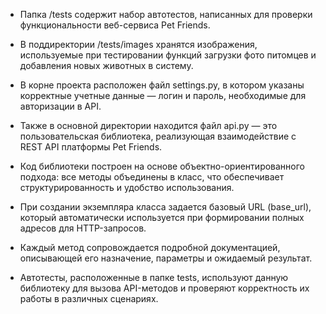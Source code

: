 * Папка /tests содержит набор автотестов, написанных для проверки функциональности веб-сервиса Pet Friends.

* В поддиректории /tests/images хранятся изображения, используемые при тестировании функций загрузки фото питомцев и добавления новых животных в систему.

* В корне проекта расположен файл settings.py, в котором указаны корректные учетные данные — логин и пароль, необходимые для авторизации в API.

* Также в основной директории находится файл api.py — это пользовательская библиотека, реализующая взаимодействие с REST API платформы Pet Friends.
  
* Код библиотеки построен на основе объектно-ориентированного подхода: все методы объединены в класс, что обеспечивает структурированность и удобство использования.
  
* При создании экземпляра класса задается базовый URL (base_url), который автоматически используется при формировании полных адресов для HTTP-запросов.

* Каждый метод сопровождается подробной документацией, описывающей его назначение, параметры и ожидаемый результат.

* Автотесты, расположенные в папке tests, используют данную библиотеку для вызова API-методов и проверяют корректность их работы в различных сценариях.
